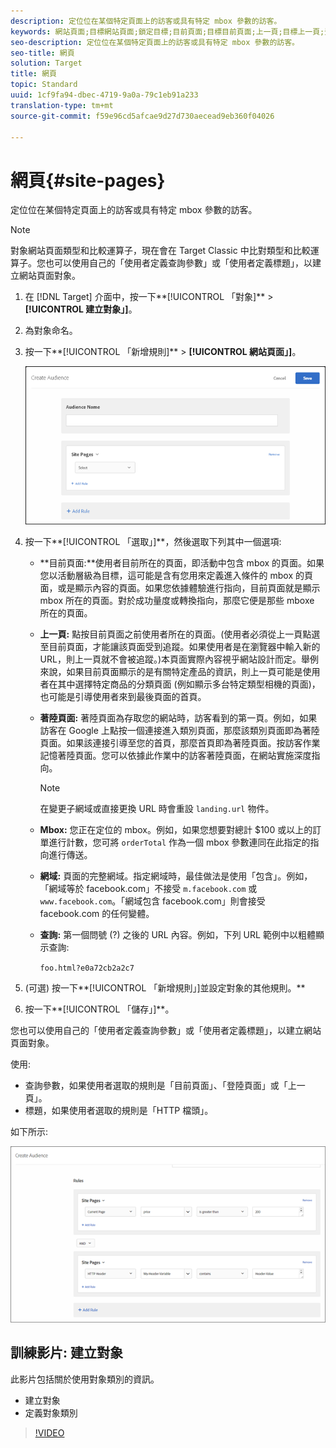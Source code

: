 ```yaml
---
description: 定位位在某個特定頁面上的訪客或具有特定 mbox 參數的訪客。
keywords: 網站頁面;目標網站頁面;鎖定目標;目前頁面;目標目前頁面;上一頁;目標上一頁;登陸頁面;目標登陸頁面;mbox;目標 mbox
seo-description: 定位位在某個特定頁面上的訪客或具有特定 mbox 參數的訪客。
seo-title: 網頁
solution: Target
title: 網頁
topic: Standard
uuid: 1cf9fa94-dbec-4719-9a0a-79c1eb91a233
translation-type: tm+mt
source-git-commit: f59e96cd5afcae9d27d730aecead9eb360f04026

---
```



# 網頁{#site-pages}

定位位在某個特定頁面上的訪客或具有特定 mbox 參數的訪客。

>[!NOTE]
>
>對象網站頁面類型和比較運算子，現在會在 Target Classic 中比對類型和比較運算子。您也可以使用自己的「使用者定義查詢參數」或「使用者定義標題」，以建立網站頁面對象。

1. 在 [!DNL Target] 介面中，按一下**[!UICONTROL 「對象]** &gt; **[!UICONTROL 建立對象」]**。
1. 為對象命名。
1. 按一下**[!UICONTROL 「新增規則]** &gt; **[!UICONTROL 網站頁面」]**。

   ![](assets/target_site_pages.png)

1. 按一下**[!UICONTROL 「選取」]**，然後選取下列其中一個選項:

   * **目前頁面:**使用者目前所在的頁面，即活動中包含 mbox 的頁面。如果您以活動層級為目標，這可能是含有您用來定義進入條件的 mbox 的頁面，或是顯示內容的頁面。如果您依據體驗進行指向，目前頁面就是顯示 mbox 所在的頁面。對於成功量度或轉換指向，那麼它便是那些 mboxe 所在的頁面。
   * **上一頁:** 點按目前頁面之前使用者所在的頁面。(使用者必須從上一頁點選至目前頁面，才能讓該頁面受到追蹤。如果使用者是在瀏覽器中輸入新的 URL，則上一頁就不會被追蹤。)本頁面實際內容視乎網站設計而定。舉例來說，如果目前頁面顯示的是有關特定產品的資訊，則上一頁可能是使用者在其中選擇特定商品的分類頁面 (例如顯示多台特定類型相機的頁面)，也可能是引導使用者來到最後頁面的首頁。
   * **著陸頁面:** 著陸頁面為存取您的網站時，訪客看到的第一頁。例如，如果訪客在 Google 上點按一個連接進入類別頁面，那麼該類別頁面即為著陸頁面。如果該連接引導至您的首頁，那麼首頁即為著陸頁面。按訪客作業記憶著陸頁面。您可以依據此作業中的訪客著陸頁面，在網站實施深度指向。

      >[!NOTE]
      >
      >在變更子網域或直接更換 URL 時會重設 `landing.url` 物件。

   * **Mbox:** 您正在定位的 mbox。例如，如果您想要對總計 $100 或以上的訂單進行計數，您可將 `orderTotal` 作為一個 mbox 參數連同在此指定的指向進行傳送。
   * **網域:** 頁面的完整網域。指定網域時，最佳做法是使用「包含」。例如，「網域等於 facebook.com」不接受 `m.facebook.com` 或 `www.facebook.com`。「網域包含 facebook.com」則會接受 facebook.com 的任何變體。
   * **查詢:** 第一個問號 (?) 之後的 URL 內容。例如，下列 URL 範例中以粗體顯示查詢:

      `foo.html?e0a72cb2a2c7`

1. (可選) 按一下**[!UICONTROL 「新增規則」]並設定對象的其他規則。**
1. 按一下**[!UICONTROL 「儲存」]**。

您也可以使用自己的「使用者定義查詢參數」或「使用者定義標題」，以建立網站頁面對象。

使用:

* 查詢參數，如果使用者選取的規則是「目前頁面」、「登陸頁面」或「上一頁」。
* 標題，如果使用者選取的規則是「HTTP 檔頭」。

如下所示:

![](assets/site_pages.png)

## 訓練影片: 建立對象

此影片包括關於使用對象類別的資訊。

* 建立對象
* 定義對象類別

>[!VIDEO](https://video.tv.adobe.com/v/17392)
